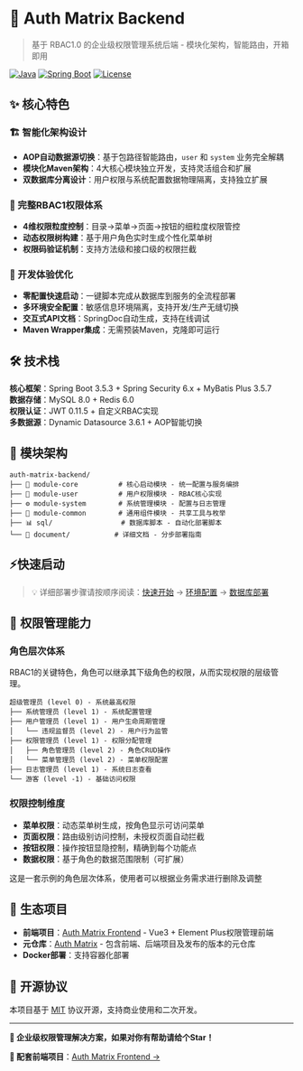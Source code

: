 # 🔐 Auth Matrix Backend

> 基于 RBAC1.0 的企业级权限管理系统后端 - 模块化架构，智能路由，开箱即用

[![Java](https://img.shields.io/badge/Java-17-orange)](https://openjdk.java.net/)
[![Spring Boot](https://img.shields.io/badge/Spring%20Boot-3.5.3-green)](https://spring.io/projects/spring-boot)
[![License](https://img.shields.io/badge/License-MIT-blue)](LICENSE)

## ✨ 核心特色

### 🏗️ 智能化架构设计
- **AOP自动数据源切换**：基于包路径智能路由，`user` 和 `system` 业务完全解耦
- **模块化Maven架构**：4大核心模块独立开发，支持灵活组合和扩展
- **双数据库分离设计**：用户权限与系统配置数据物理隔离，支持独立扩展

### 🎯 完整RBAC1权限体系
- **4维权限粒度控制**：目录→菜单→页面→按钮的细粒度权限管控
- **动态权限树构建**：基于用户角色实时生成个性化菜单树
- **权限码验证机制**：支持方法级和接口级的权限拦截

### 🚀 开发体验优化
- **零配置快速启动**：一键脚本完成从数据库到服务的全流程部署
- **多环境安全配置**：敏感信息环境隔离，支持开发/生产无缝切换
- **交互式API文档**：SpringDoc自动生成，支持在线调试
- **Maven Wrapper集成**：无需预装Maven，克隆即可运行

## 🛠️ 技术栈

**核心框架**：Spring Boot 3.5.3 + Spring Security 6.x + MyBatis Plus 3.5.7  
**数据存储**：MySQL 8.0 + Redis 6.0  
**权限认证**：JWT 0.11.5 + 自定义RBAC实现  
**多数据源**：Dynamic Datasource 3.6.1 + AOP智能切换  

## 📁 模块架构

```
auth-matrix-backend/
├── 🚀 module-core          # 核心启动模块 - 统一配置与服务编排
├── 👥 module-user          # 用户权限模块 - RBAC核心实现
├── ⚙️ module-system        # 系统管理模块 - 配置与日志管理  
├── 🔧 module-common        # 通用组件模块 - 共享工具与枚举
├── 📊 sql/                 # 数据库脚本 - 自动化部署脚本
└── 📖 document/           # 详细文档 - 分步部署指南
```

## ⚡快速启动

> 💡 详细部署步骤请按顺序阅读：[快速开始](document/1.快速开始.md) → [环境配置](document/2.环境配置指南.md) → [数据库部署](document/3.数据库部署指南.md)

## 🎯 权限管理能力

### 角色层次体系
RBAC1的关键特色，角色可以继承其下级角色的权限，从而实现权限的层级管理。
```
超级管理员 (level 0) - 系统最高权限
├── 系统管理员 (level 1) - 系统配置管理
├── 用户管理员 (level 1) - 用户生命周期管理
│   └── 违规监督员 (level 2) - 用户行为监管
├── 权限管理员 (level 1) - 权限分配管理
│   ├── 角色管理员 (level 2) - 角色CRUD操作
│   └── 菜单管理员 (level 2) - 菜单权限配置
├── 日志管理员 (level 1) - 系统日志查看
└── 游客 (level -1) - 基础访问权限
```

### 权限控制维度
- **菜单权限**：动态菜单树生成，按角色显示可访问菜单
- **页面权限**：路由级别访问控制，未授权页面自动拦截
- **按钮权限**：操作按钮显隐控制，精确到每个功能点
- **数据权限**：基于角色的数据范围限制（可扩展）

这是一套示例的角色层次体系，使用者可以根据业务需求进行删除及调整

## 🔗 生态项目

- **前端项目**：[Auth Matrix Frontend](https://github.com/thirty30ww/auth-matrix-frontend) - Vue3 + Element Plus权限管理前端
- **元仓库**：[Auth Matrix](https://github.com/thirty30ww/auth-matrix) - 包含前端、后端项目及发布的版本的元仓库
- **Docker部署**：支持容器化部署

## 📄 开源协议

本项目基于 [MIT](LICENSE) 协议开源，支持商业使用和二次开发。

---

**🌟 企业级权限管理解决方案，如果对你有帮助请给个Star！**

**🔗 配套前端项目**：[Auth Matrix Frontend →](https://github.com/thirty30ww/auth-matrix-frontend)

